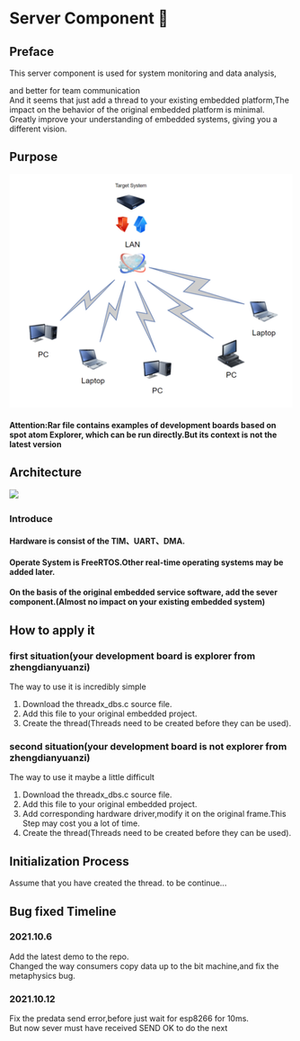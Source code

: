 # Server Component 🚀
## Preface
This server component is used for system monitoring and data analysis,

and better for team communication <br>
And it seems that just add a thread to your existing embedded platform,The impact on the behavior of the original embedded platform is minimal.<br>Greatly improve your understanding of embedded systems, giving you a different vision.<br>

## Purpose

![purpose.png](https://github.com/x-dl/esp8266-server-component/blob/main/picture/purpose.png?raw=true)

#### Attention:Rar file contains examples of development boards based on spot atom Explorer, which can be run directly.But its context is not the latest version
## Architecture
![](https://gitee.com/xudangling_admin/pic-go/raw/master/20211006155511.png)
### Introduce
#### Hardware is consist of the TIM、UART、DMA.
#### Operate System is FreeRTOS.Other real-time operating systems may be added later.
#### On the basis of the original embedded service software, add the sever component.(Almost no impact on your existing embedded system)
## How to apply it
### first situation(your development board is explorer from zhengdianyuanzi)
The way to use it is incredibly simple<br>
1. Download the threadx_dbs.c source file.
2. Add this file to your original embedded project.
3. Create the thread(Threads need to be created before they can be used).<br>
### second situation(your development board is not explorer from zhengdianyuanzi)
The way to use it maybe a little difficult
1. Download the threadx_dbs.c source file.
2. Add this file to your original embedded project.
3. Add corresponding hardware driver,modify it on the original frame.This Step may cost you a lot of time.
4. Create the thread(Threads need to be created before they can be used).
## Initialization Process
Assume that you have created the thread.
to be continue...
## Bug fixed Timeline
### 2021.10.6
Add the latest demo to the repo.<br>
Changed the way consumers copy data up to the bit machine,and fix the metaphysics bug.
### 2021.10.12
Fix the predata send error,before just wait for esp8266 for 10ms.<br>
But now sever must have received SEND OK to do the next